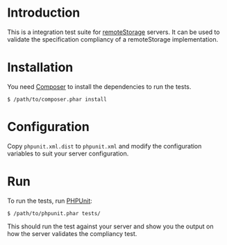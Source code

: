 # Introduction
This is a integration test suite for [remoteStorage](http://remotestorage.io)
servers. It can be used to validate the specification compliancy of a 
remoteStorage implementation.

# Installation
You need [Composer](https://getcomposer.org) to install the dependencies to
run the tests.

    $ /path/to/composer.phar install

# Configuration
Copy `phpunit.xml.dist` to `phpunit.xml` and modify the configuration variables 
to suit your server configuration.

# Run 
To run the tests, run [PHPUnit](https://phpunit.de):

    $ /path/to/phpunit.phar tests/

This should run the test against your server and show you the output on how
the server validates the compliancy test.
